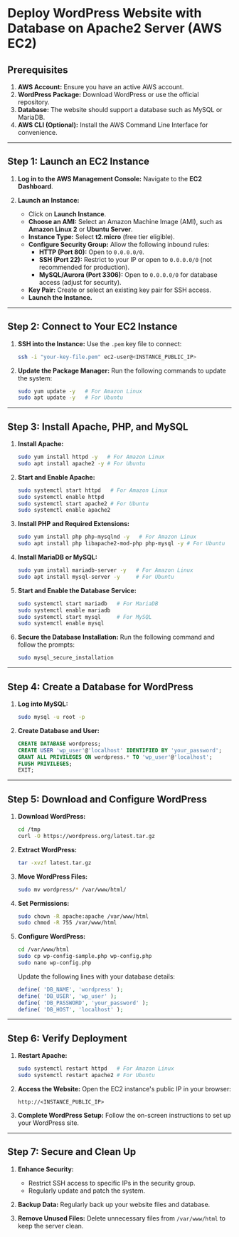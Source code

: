 # Deploy WordPress Website with Database on Apache2 Server (AWS EC2)

## Prerequisites

1. **AWS Account:** Ensure you have an active AWS account.
2. **WordPress Package:** Download WordPress or use the official repository.
3. **Database:** The website should support a database such as MySQL or MariaDB.
4. **AWS CLI (Optional):** Install the AWS Command Line Interface for convenience.

---

## Step 1: Launch an EC2 Instance

1. **Log in to the AWS Management Console:**
   Navigate to the **EC2 Dashboard**.

2. **Launch an Instance:**
   - Click on **Launch Instance**.
   - **Choose an AMI:** Select an Amazon Machine Image (AMI), such as **Amazon Linux 2** or **Ubuntu Server**.
   - **Instance Type:** Select **t2.micro** (free tier eligible).
   - **Configure Security Group:** Allow the following inbound rules:
     - **HTTP (Port 80):** Open to `0.0.0.0/0`.
     - **SSH (Port 22):** Restrict to your IP or open to `0.0.0.0/0` (not recommended for production).
     - **MySQL/Aurora (Port 3306):** Open to `0.0.0.0/0` for database access (adjust for security).
   - **Key Pair:** Create or select an existing key pair for SSH access.
   - **Launch the Instance.**

---

## Step 2: Connect to Your EC2 Instance

1. **SSH into the Instance:**
   Use the `.pem` key file to connect:
   ```bash
   ssh -i "your-key-file.pem" ec2-user@<INSTANCE_PUBLIC_IP>
   ```

2. **Update the Package Manager:**
   Run the following commands to update the system:
   ```bash
   sudo yum update -y   # For Amazon Linux
   sudo apt update -y   # For Ubuntu
   ```

---

## Step 3: Install Apache, PHP, and MySQL

1. **Install Apache:**
   ```bash
   sudo yum install httpd -y   # For Amazon Linux
   sudo apt install apache2 -y # For Ubuntu
   ```

2. **Start and Enable Apache:**
   ```bash
   sudo systemctl start httpd   # For Amazon Linux
   sudo systemctl enable httpd
   sudo systemctl start apache2 # For Ubuntu
   sudo systemctl enable apache2
   ```

3. **Install PHP and Required Extensions:**
   ```bash
   sudo yum install php php-mysqlnd -y   # For Amazon Linux
   sudo apt install php libapache2-mod-php php-mysql -y # For Ubuntu
   ```

4. **Install MariaDB or MySQL:**
   ```bash
   sudo yum install mariadb-server -y   # For Amazon Linux
   sudo apt install mysql-server -y     # For Ubuntu
   ```

5. **Start and Enable the Database Service:**
   ```bash
   sudo systemctl start mariadb   # For MariaDB
   sudo systemctl enable mariadb
   sudo systemctl start mysql     # For MySQL
   sudo systemctl enable mysql
   ```

6. **Secure the Database Installation:**
   Run the following command and follow the prompts:
   ```bash
   sudo mysql_secure_installation
   ```

---

## Step 4: Create a Database for WordPress

1. **Log into MySQL:**
   ```bash
   sudo mysql -u root -p
   ```

2. **Create Database and User:**
   ```sql
   CREATE DATABASE wordpress;
   CREATE USER 'wp_user'@'localhost' IDENTIFIED BY 'your_password';
   GRANT ALL PRIVILEGES ON wordpress.* TO 'wp_user'@'localhost';
   FLUSH PRIVILEGES;
   EXIT;
   ```

---

## Step 5: Download and Configure WordPress

1. **Download WordPress:**
   ```bash
   cd /tmp
   curl -O https://wordpress.org/latest.tar.gz
   ```

2. **Extract WordPress:**
   ```bash
   tar -xvzf latest.tar.gz
   ```

3. **Move WordPress Files:**
   ```bash
   sudo mv wordpress/* /var/www/html/
   ```

4. **Set Permissions:**
   ```bash
   sudo chown -R apache:apache /var/www/html
   sudo chmod -R 755 /var/www/html
   ```

5. **Configure WordPress:**
   ```bash
   cd /var/www/html
   sudo cp wp-config-sample.php wp-config.php
   sudo nano wp-config.php
   ```

   Update the following lines with your database details:
   ```php
   define( 'DB_NAME', 'wordpress' );
   define( 'DB_USER', 'wp_user' );
   define( 'DB_PASSWORD', 'your_password' );
   define( 'DB_HOST', 'localhost' );
   ```

---

## Step 6: Verify Deployment

1. **Restart Apache:**
   ```bash
   sudo systemctl restart httpd   # For Amazon Linux
   sudo systemctl restart apache2 # For Ubuntu
   ```

2. **Access the Website:**
   Open the EC2 instance's public IP in your browser:
   ```
   http://<INSTANCE_PUBLIC_IP>
   ```

3. **Complete WordPress Setup:**
   Follow the on-screen instructions to set up your WordPress site.

---

## Step 7: Secure and Clean Up

1. **Enhance Security:**
   - Restrict SSH access to specific IPs in the security group.
   - Regularly update and patch the system.

2. **Backup Data:**
   Regularly back up your website files and database.

3. **Remove Unused Files:**
   Delete unnecessary files from `/var/www/html` to keep the server clean.
